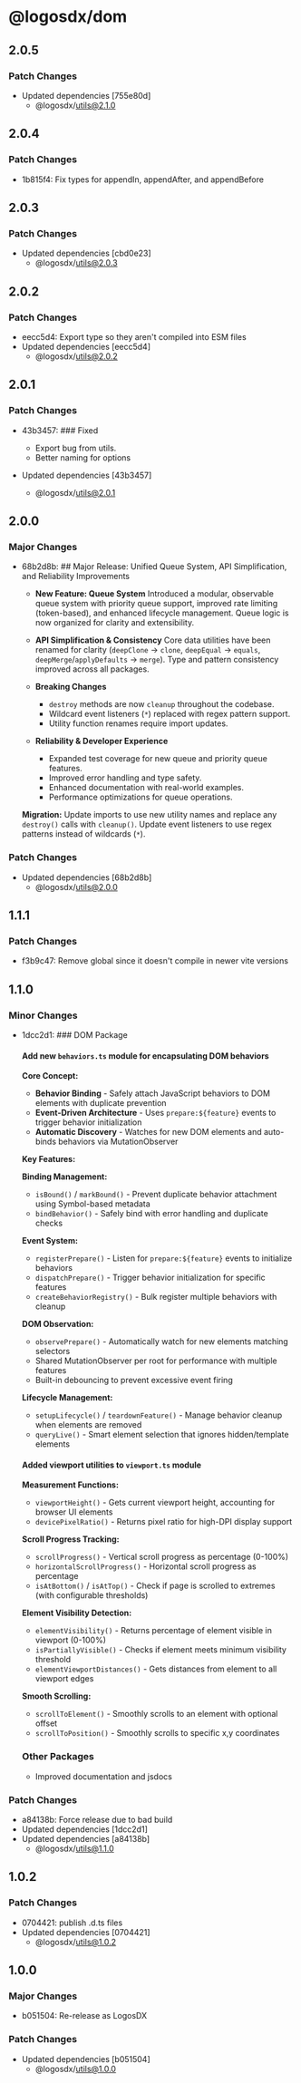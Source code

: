 # @logosdx/dom

## 2.0.5

### Patch Changes

- Updated dependencies [755e80d]
  - @logosdx/utils@2.1.0

## 2.0.4

### Patch Changes

- 1b815f4: Fix types for appendIn, appendAfter, and appendBefore

## 2.0.3

### Patch Changes

- Updated dependencies [cbd0e23]
  - @logosdx/utils@2.0.3

## 2.0.2

### Patch Changes

- eecc5d4: Export type so they aren't compiled into ESM files
- Updated dependencies [eecc5d4]
  - @logosdx/utils@2.0.2

## 2.0.1

### Patch Changes

- 43b3457: ### Fixed

  - Export bug from utils.
  - Better naming for options

- Updated dependencies [43b3457]
  - @logosdx/utils@2.0.1

## 2.0.0

### Major Changes

- 68b2d8b: ## Major Release: Unified Queue System, API Simplification, and Reliability Improvements

  - **New Feature: Queue System**
    Introduced a modular, observable queue system with priority queue support, improved rate limiting (token-based), and enhanced lifecycle management. Queue logic is now organized for clarity and extensibility.

  - **API Simplification & Consistency**
    Core data utilities have been renamed for clarity (`deepClone` → `clone`, `deepEqual` → `equals`, `deepMerge`/`applyDefaults` → `merge`). Type and pattern consistency improved across all packages.

  - **Breaking Changes**

    - `destroy` methods are now `cleanup` throughout the codebase.
    - Wildcard event listeners (`*`) replaced with regex pattern support.
    - Utility function renames require import updates.

  - **Reliability & Developer Experience**
    - Expanded test coverage for new queue and priority queue features.
    - Improved error handling and type safety.
    - Enhanced documentation with real-world examples.
    - Performance optimizations for queue operations.

  **Migration:**
  Update imports to use new utility names and replace any `destroy()` calls with `cleanup()`. Update event listeners to use regex patterns instead of wildcards (`*`).

### Patch Changes

- Updated dependencies [68b2d8b]
  - @logosdx/utils@2.0.0

## 1.1.1

### Patch Changes

- f3b9c47: Remove global since it doesn't compile in newer vite versions

## 1.1.0

### Minor Changes

- 1dcc2d1: ### DOM Package

  #### Add new `behaviors.ts` module for encapsulating DOM behaviors

  **Core Concept:**

  - **Behavior Binding** - Safely attach JavaScript behaviors to DOM elements with duplicate prevention
  - **Event-Driven Architecture** - Uses `prepare:${feature}` events to trigger behavior initialization
  - **Automatic Discovery** - Watches for new DOM elements and auto-binds behaviors via MutationObserver

  **Key Features:**

  **Binding Management:**

  - `isBound()` / `markBound()` - Prevent duplicate behavior attachment using Symbol-based metadata
  - `bindBehavior()` - Safely bind with error handling and duplicate checks

  **Event System:**

  - `registerPrepare()` - Listen for `prepare:${feature}` events to initialize behaviors
  - `dispatchPrepare()` - Trigger behavior initialization for specific features
  - `createBehaviorRegistry()` - Bulk register multiple behaviors with cleanup

  **DOM Observation:**

  - `observePrepare()` - Automatically watch for new elements matching selectors
  - Shared MutationObserver per root for performance with multiple features
  - Built-in debouncing to prevent excessive event firing

  **Lifecycle Management:**

  - `setupLifecycle()` / `teardownFeature()` - Manage behavior cleanup when elements are removed
  - `queryLive()` - Smart element selection that ignores hidden/template elements

  #### Added viewport utilities to `viewport.ts` module

  **Measurement Functions:**

  - `viewportHeight()` - Gets current viewport height, accounting for browser UI elements
  - `devicePixelRatio()` - Returns pixel ratio for high-DPI display support

  **Scroll Progress Tracking:**

  - `scrollProgress()` - Vertical scroll progress as percentage (0-100%)
  - `horizontalScrollProgress()` - Horizontal scroll progress as percentage
  - `isAtBottom()` / `isAtTop()` - Check if page is scrolled to extremes (with configurable thresholds)

  **Element Visibility Detection:**

  - `elementVisibility()` - Returns percentage of element visible in viewport (0-100%)
  - `isPartiallyVisible()` - Checks if element meets minimum visibility threshold
  - `elementViewportDistances()` - Gets distances from element to all viewport edges

  **Smooth Scrolling:**

  - `scrollToElement()` - Smoothly scrolls to an element with optional offset
  - `scrollToPosition()` - Smoothly scrolls to specific x,y coordinates

  ### Other Packages

  - Improved documentation and jsdocs

### Patch Changes

- a84138b: Force release due to bad build
- Updated dependencies [1dcc2d1]
- Updated dependencies [a84138b]
  - @logosdx/utils@1.1.0

## 1.0.2

### Patch Changes

- 0704421: publish .d.ts files
- Updated dependencies [0704421]
  - @logosdx/utils@1.0.2

## 1.0.0

### Major Changes

- b051504: Re-release as LogosDX

### Patch Changes

- Updated dependencies [b051504]
  - @logosdx/utils@1.0.0
